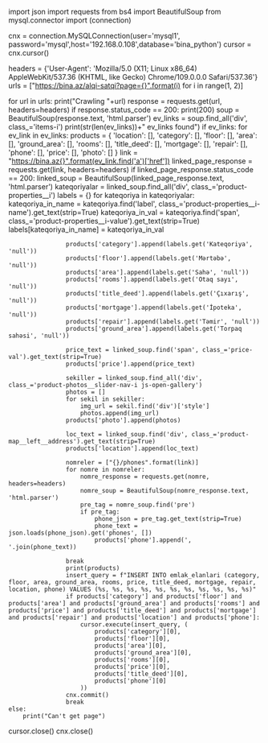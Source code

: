 import json
import requests
from bs4 import BeautifulSoup
from mysql.connector import (connection)

cnx = connection.MySQLConnection(user='mysql1', password='mysql',host='192.168.0.108',database='bina_python')
cursor = cnx.cursor()


headers = {'User-Agent': 'Mozilla/5.0 (X11; Linux x86_64) AppleWebKit/537.36 (KHTML, like Gecko) Chrome/109.0.0.0 Safari/537.36'}
urls = ["https://bina.az/alqi-satqi?page={}".format(i) for i in range(1, 2)]

for url in urls:
    print("Crawling "+url)
    response = requests.get(url, headers=headers)
    if response.status_code == 200:
        print(200)
        soup = BeautifulSoup(response.text, 'html.parser')
        ev_links = soup.find_all('div', class_='items-i')
        print(str(len(ev_links))+" ev_links found")
        if ev_links:
            for ev_link in ev_links:
                products = {
                    'location': [],
                    'category': [],
                    'floor': [],
                    'area': [],
                    'ground_area': [],
                    'rooms': [],
                    'title_deed': [],
                    'mortgage': [],
                    'repair': [],
                    'phone': [],
                    'price': [],
                    'photo': []
                }
                link = "https://bina.az{}".format(ev_link.find('a')['href'])
                linked_page_response = requests.get(link, headers=headers)
                if linked_page_response.status_code == 200:
                    linked_soup = BeautifulSoup(linked_page_response.text, 'html.parser')
                    kateqoriyalar = linked_soup.find_all('div', class_='product-properties__i')
                    labels = {}
                    for kateqoriya in kateqoriyalar:
                        kateqoriya_in_name = kateqoriya.find('label', class_='product-properties__i-name').get_text(strip=True)
                        kateqoriya_in_val = kateqoriya.find('span', class_='product-properties__i-value').get_text(strip=True)
                        labels[kateqoriya_in_name] = kateqoriya_in_val

                    products['category'].append(labels.get('Kateqoriya', 'null'))
                    products['floor'].append(labels.get('Mərtəbə', 'null'))
                    products['area'].append(labels.get('Sahə', 'null'))
                    products['rooms'].append(labels.get('Otaq sayı', 'null'))
                    products['title_deed'].append(labels.get('Çıxarış', 'null'))
                    products['mortgage'].append(labels.get('İpoteka', 'null'))
                    products['repair'].append(labels.get('Təmir', 'null'))
                    products['ground_area'].append(labels.get('Torpaq sahəsi', 'null'))

                    price_text = linked_soup.find('span', class_='price-val').get_text(strip=True)
                    products['price'].append(price_text)

                    sekiller = linked_soup.find_all('div', class_='product-photos__slider-nav-i js-open-gallery')
                    photos = []
                    for sekil in sekiller:
                        img_url = sekil.find('div')['style']
                        photos.append(img_url)
                    products['photo'].append(photos)

                    loc_text = linked_soup.find('div', class_='product-map__left__address').get_text(strip=True)
                    products['location'].append(loc_text)

                    nomreler = ["{}/phones".format(link)]
                    for nomre in nomreler:
                        nomre_response = requests.get(nomre, headers=headers)
                        nomre_soup = BeautifulSoup(nomre_response.text, 'html.parser')
                        pre_tag = nomre_soup.find('pre')
                        if pre_tag:
                            phone_json = pre_tag.get_text(strip=True)
                            phone_text = json.loads(phone_json).get('phones', [])
                            products['phone'].append(', '.join(phone_text))
                    
                    break
                    print(products)
                    insert_query = f"INSERT INTO emlak_elanlari (category, floor, area, ground_area, rooms, price, title_deed, mortgage, repair, location, phone) VALUES (%s, %s, %s, %s, %s, %s, %s, %s, %s, %s, %s)"
                    if products['category'] and products['floor'] and products['area'] and products['ground_area'] and products['rooms'] and products['price'] and products['title_deed'] and products['mortgage'] and products['repair'] and products['location'] and products['phone']:
                        cursor.execute(insert_query, (
                            products['category'][0], 
                            products['floor'][0], 
                            products['area'][0], 
                            products['ground_area'][0], 
                            products['rooms'][0],
                            products['price'][0], 
                            products['title_deed'][0], 
                            products['phone'][0]
                        ))    
                    cnx.commit()
                    break
    else:
        print("Can't get page")
cursor.close()
cnx.close()
